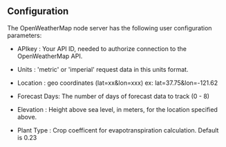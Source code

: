 ## Configuration

The OpenWeatherMap node server has the following user configuration
parameters:

- APIkey       : Your API ID, needed to authorize connection to the OpenWeatherMap API.

- Units        : 'metric' or 'imperial' request data in this units format.

- Location     : geo coordinates (lat=xx&lon=xxx) ex: lat=37.75&lon=-121.62

- Forecast Days: The number of days of forecast data to track (0 - 8)

- Elevation     : Height above sea level, in meters, for the location specified above. 

- Plant Type     : Crop coefficent for evapotranspiration calculation. Default is 0.23

